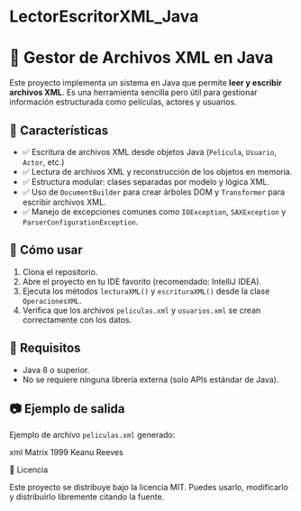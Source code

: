 # LectorEscritorXML_Java

# 📂 Gestor de Archivos XML en Java

Este proyecto implementa un sistema en Java que permite **leer y escribir archivos XML**. Es una herramienta sencilla pero útil para gestionar información estructurada como películas, actores y usuarios.

## 🔧 Características

- ✅ Escritura de archivos XML desde objetos Java (`Película`, `Usuario`, `Actor`, etc.)
- ✅ Lectura de archivos XML y reconstrucción de los objetos en memoria.
- ✅ Estructura modular: clases separadas por modelo y lógica XML.
- ✅ Uso de `DocumentBuilder` para crear árboles DOM y `Transformer` para escribir archivos XML.
- ✅ Manejo de excepciones comunes como `IOException`, `SAXException` y `ParserConfigurationException`.


## 🚀 Cómo usar

1. Clona el repositorio.
2. Abre el proyecto en tu IDE favorito (recomendado: IntelliJ IDEA).
3. Ejecuta los métodos `lecturaXML()` y `escrituraXML()` desde la clase `OperacionesXML`.
4. Verifica que los archivos `peliculas.xml` y `usuarios.xml` se crean correctamente con los datos.

## 📌 Requisitos

- Java 8 o superior.
- No se requiere ninguna librería externa (solo APIs estándar de Java).

## 📷 Ejemplo de salida

Ejemplo de archivo `peliculas.xml` generado:

xml
<peliculas>
    <pelicula>
        <titulo>Matrix</titulo>
        <anio>1999</anio>
        <actores>
            <actor>
                <nombre>Keanu</nombre>
                <apellido>Reeves</apellido>
            </actor>
        </actores>
    </pelicula>
</peliculas>

📜 Licencia

Este proyecto se distribuye bajo la licencia MIT. Puedes usarlo, modificarlo y distribuirlo libremente citando la fuente.

